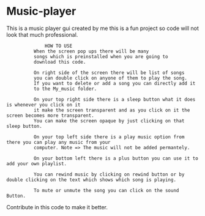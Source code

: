 # Music-player
This is a music player gui created by me this is a fun project so code will not look that much professional.

                  HOW TO USE
              When the screen pop ups there will be many 
              songs which is preinstalled when you are going to 
              download this code.
              
              On right side of the screen there will be list of songs
              you can double click on anyone of them to play the song.
              If you want to delete or add a song you can directly add it
              to the My_music folder.
              
              On your top right side there is a sleep button what it does is whenever you click on it
              it make the screen transparent and as you click on it the screen becomes more transparent.
              You can make the screen opaque by just clicking on that sleep button.
              
              On your top left side there is a play music option from there you can play any music from your 
              computer. Note => The music will not be added permantely.
              
              On your bottom left there is a plus button you can use it to add your own playlist.
              
              You can rewind music by clicking on rewind button or by double clicking on the text which shows which song is playing.
              
              To mute or unmute the song you can click on the sound Button.
             


Contribute in this code to make it better.
